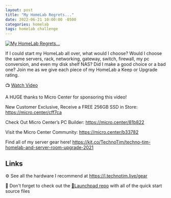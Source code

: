 ```yaml
---
layout: post
title: "My HomeLab Regrets..."
date: 2022-06-21 10:00:00 -0500
categories: homelab
tags: homelab challenge
---
```


[![My HomeLab Regrets...](https://img.youtube.com/vi/yCquqeM7UO0/0.jpg)](https://www.youtube.com/watch?v=yCquqeM7UO0 "My HomeLab Regrets...")

If I could start my HomeLab all over, what would I choose?  Would I choose the same servers, rack, networking, gateway, switch, firewall, my pc conversion, and even my disk shelf NAS?  Did I make a good choice or a bad one?  Join me as we give each piece of my HomeLab a Keep or Upgrade rating.

📺 [Watch Video](https://www.youtube.com/watch?v=yCquqeM7UO0)

A HUGE thanks to Micro Center for sponsoring this video!

New Customer Exclusive, Receive a FREE 256GB SSD in Store: <https://micro.center/cff7ca>

Check Out Micro Center’s PC Builder: <https://micro.center/81b822>

Visit the Micro Center Community: <https://micro.center/b33782>

Find all of my server gear here!
<https://kit.co/TechnoTim/techno-tim-homelab-and-server-room-upgrade-2021>

## Links

⚙️ See all the hardware I recommend at <https://l.technotim.live/gear>

🚀 Don't forget to check out the [🚀Launchpad repo](https://l.technotim.live/quick-start) with all of the quick start source files
